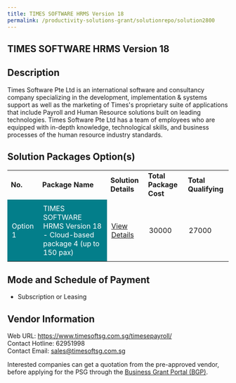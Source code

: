 ```yaml
---
title: TIMES SOFTWARE HRMS Version 18
permalink: /productivity-solutions-grant/solutionrepo/solution2800
---
```


## TIMES SOFTWARE HRMS Version 18

## Description

Times Software Pte Ltd is an international software and consultancy company specializing in the development, implementation & systems support as well as the marketing of Times's proprietary suite of applications that include Payroll and Human Resource solutions built on leading technologies.
Times Software Pte Ltd has a team of employees who are equipped with in-depth knowledge, technological skills, and business processes of the human resource industry standards.

## Solution Packages Option(s)

<table>
<tr>
<td><b>No.</b></td>
<td><b>Package Name</b></td>
<td><b>Solution Details</b></td>
<td><b>Total Package Cost</b></td>
<td><b>Total Qualifying</b></td>
</tr>
<tr>
<td style='padding: 10px; background-color: #037E8A; color: #FFFFFF;'>Option 1</td>
<td style='padding: 10px; background-color: #037E8A; color: #FFFFFF;'>TIMES SOFTWARE HRMS Version 18 - Cloud-based package 4 (up to 150 pax)</td>
<td style='padding: 10px;'><a href='https://www.gobusiness.gov.sg/images/psg/TIMES_SOFTWARE_20210414_Desensitised_Annex_3_Part_4.pdf' target='_blank'>View Details</a></td>
<td style='padding: 10px;'>30000</td>
<td style='padding: 10px;'>27000</td>
</tr>
</table>

## Mode and Schedule of Payment

 - Subscription or Leasing

## Vendor Information

 Web URL: https://www.timesoftsg.com.sg/timesepayroll/ <br>Contact Hotline: 62951998 <br>Contact Email: sales@timesoftsg.com.sg <br>

Interested companies can get a quotation from the pre-approved vendor, before applying for the PSG through the <a href='https://www.businessgrants.gov.sg/' target='_blank' rel='noopener'>Business Grant Portal (BGP)</a>.

<script src="/jquery/resize-tables.js"></script>
